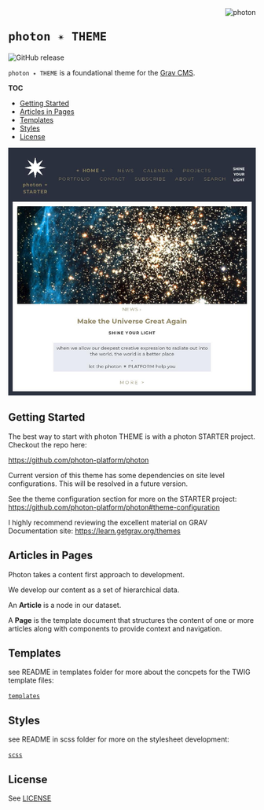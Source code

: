<a href="https://photon-platform.net/">
    <img src="https://photon-platform.net/images/photon-logo-bg.png" alt="photon" title="photon" align="right" height="120" />
</a>

# `photon ✴ THEME`

![GitHub release](https://img.shields.io/github/release-pre/photon-platform/grav-theme-photon.svg)

`photon ✴ THEME` is a foundational theme for the [Grav CMS](http://github.com/getgrav/grav).



**TOC**
<!-- @import "[TOC]" {cmd="toc" depthFrom=2 depthTo=6 orderedList=false} -->
<!-- code_chunk_output -->

* [Getting Started](#getting-started)
* [Articles in Pages](#articles-in-pages)
* [Templates](#templates)
* [Styles](#styles)
* [License](#license)

<!-- /code_chunk_output -->  

![](screenshot.jpg)

## Getting Started
The best way to start with photon THEME is with a photon STARTER project. Checkout the repo here:

https://github.com/photon-platform/photon

Current version of this theme has some dependencies on  site level configurations. This will be resolved in a future version.

See the theme configuration section for more on the STARTER project:
https://github.com/photon-platform/photon#theme-configuration

I highly recommend reviewing the excellent material on GRAV Documentation site:
https://learn.getgrav.org/themes


## Articles in Pages

Photon takes a content first approach to development.

We develop our content as a set of hierarchical data.

An **Article** is a node in our dataset.

A **Page** is the template document that structures the content of one or more articles along with components to provide context and navigation.





## Templates
see README in templates folder for more about the concpets for the TWIG template files:

[`templates`](templates)


## Styles
see README in scss folder for more on the stylesheet development:

[`scss`](scss)



## License

See [LICENSE](LICENSE)
